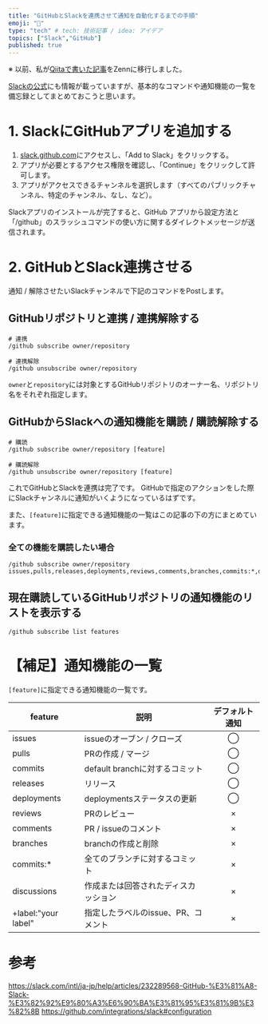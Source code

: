 ```yaml
---
title: "GitHubとSlackを連携させて通知を自動化するまでの手順"
emoji: "📝"
type: "tech" # tech: 技術記事 / idea: アイデア
topics: ["Slack","GitHub"]
published: true
---
```


※ 以前、私が[Qiitaで書いた記事](https://qiita.com/kino_puehddby/items/fdfb2c5fe91ca6815d9c)をZennに移行しました。


[Slackの公式](https://slack.com/intl/ja-jp/help/articles/232289568-GitHub-%E3%81%A8-Slack-%E3%82%92%E9%80%A3%E6%90%BA%E3%81%95%E3%81%9B%E3%82%8B)にも情報が載っていますが、基本的なコマンドや通知機能の一覧を備忘録としてまとめておこうと思います。

# 1. SlackにGitHubアプリを追加する

1. [slack.github.com](https://slack.github.com/)にアクセスし、「Add to Slack」をクリックする。
2. アプリが必要とするアクセス権限を確認し、「Continue」をクリックして許可します。
3. アプリがアクセスできるチャンネルを選択します（すべてのパブリックチャンネル、特定のチャンネル、なし、など）。

Slackアプリのインストールが完了すると、GitHub アプリから設定方法と「/github」のスラッシュコマンドの使い方に関するダイレクトメッセージが送信されます。

# 2. GitHubとSlack連携させる
通知 / 解除させたいSlackチャンネルで下記のコマンドをPostします。

## GitHubリポジトリと連携 / 連携解除する

```
# 連携
/github subscribe owner/repository

# 連携解除
/github unsubscribe owner/repository
```

`owner`と`repository`には対象とするGitHubリポジトリのオーナー名、リポジトリ名をそれぞれ指定します。

## GitHubからSlackへの通知機能を購読 / 購読解除する

```
# 購読
/github subscribe owner/repository [feature]

# 購読解除
/github unsubscribe owner/repository [feature]
```

これでGitHubとSlackを連携は完了です。
GitHubで指定のアクションをした際にSlackチャンネルに通知がいくようになっているはずです。

また、`[feature]`に指定できる通知機能の一覧はこの記事の下の方にまとめています。

### 全ての機能を購読したい場合

```
/github subscribe owner/repository issues,pulls,releases,deployments,reviews,comments,branches,commits:*,discussions
```

## 現在購読しているGitHubリポジトリの通知機能のリストを表示する

```
/github subscribe list features
```

# 【補足】通知機能の一覧

`[feature]`に指定できる通知機能の一覧です。

|feature|説明|デフォルト通知|
|---|---|:-:|
|issues|issueのオーブン / クローズ|◯|
|pulls|PRの作成 / マージ|◯|
|commits|default branchに対するコミット|◯|
|releases|リリース|◯|
|deployments|deploymentsステータスの更新|◯|
|reviews|PRのレビュー|×|
|comments|PR / issueのコメント|×|
|branches|branchの作成と削除|×|
|commits:*|全てのブランチに対するコミット|×|
|discussions|作成または回答されたディスカッション|×|
|+label:"your label"|指定したラベルのissue、PR、コメント|×|

# 参考
https://slack.com/intl/ja-jp/help/articles/232289568-GitHub-%E3%81%A8-Slack-%E3%82%92%E9%80%A3%E6%90%BA%E3%81%95%E3%81%9B%E3%82%8B
https://github.com/integrations/slack#configuration
